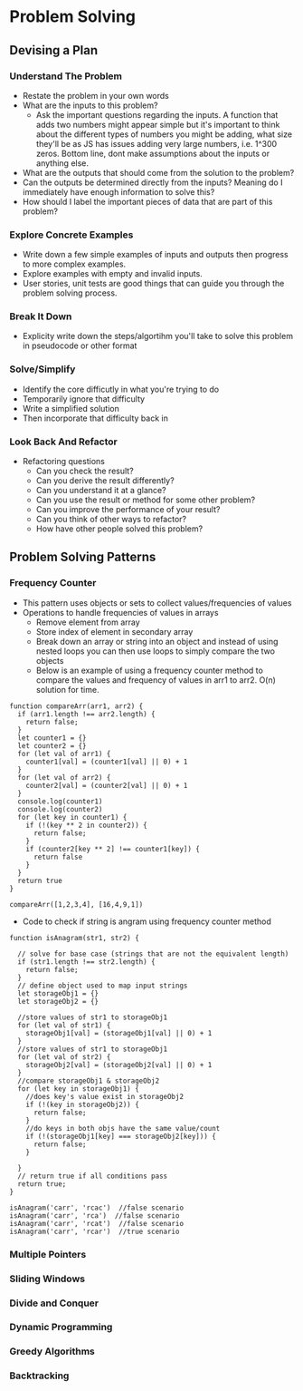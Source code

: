 # Problem Solving

## Devising a Plan

### Understand The Problem
* Restate the problem in your own words
* What are the inputs to this problem?
  * Ask the important questions regarding the inputs. A function that adds two numbers might appear simple but it's important to think about the different types of numbers you might be adding, what size they'll be as JS has issues adding very large numbers, i.e. 1^300 zeros. Bottom line, dont make assumptions about the inputs or anything else.
* What are the outputs that should come from the solution to the problem?
* Can the outputs be determined directly from the inputs? Meaning do I immediately have enough information to solve this?
* How should I label the important pieces of data that are part of this problem?

### Explore Concrete Examples
* Write down a few simple examples of inputs and outputs then progress to more complex examples. 
* Explore examples with empty and invalid inputs.
* User stories, unit tests are good things that can guide you through the problem solving process.
### Break It Down
* Explicity write down the steps/algortihm you'll take to solve this problem in pseudocode or other format

### Solve/Simplify
* Identify the core difficutly in what you're trying to do
* Temporarily ignore that difficulty
* Write a simplified solution
* Then incorporate that difficulty back in

### Look Back And Refactor
* Refactoring questions
  * Can you check the result?
  * Can you derive the result differently?
  * Can you understand it at a glance?
  * Can you use the result or method for some other problem?
  * Can you improve the performance of your result?
  * Can you think of other ways to refactor?
  * How have other people solved this problem?


## Problem Solving Patterns

### Frequency Counter
* This pattern uses objects or sets to collect values/frequencies of values
* Operations to handle frequencies of values in arrays
  * Remove element from array
  * Store index of element in secondary array
  * Break down an array or string into an object and instead of using nested loops you can then use loops to simply compare the two objects
  * Below is an example of using a frequency counter method to compare the values and frequency of values in arr1 to arr2. O(n) solution for time.

```
function compareArr(arr1, arr2) {
  if (arr1.length !== arr2.length) {
    return false;
  }
  let counter1 = {}
  let counter2 = {}
  for (let val of arr1) {
    counter1[val] = (counter1[val] || 0) + 1
  }
  for (let val of arr2) {
    counter2[val] = (counter2[val] || 0) + 1
  }
  console.log(counter1)
  console.log(counter2)
  for (let key in counter1) {
    if (!(key ** 2 in counter2)) {
      return false;
    }
    if (counter2[key ** 2] !== counter1[key]) {
      return false
    }
  }
  return true
}

compareArr([1,2,3,4], [16,4,9,1])
```
* Code to check if string is angram using frequency counter method
```
function isAnagram(str1, str2) {

  // solve for base case (strings that are not the equivalent length)
  if (str1.length !== str2.length) {
    return false;
  }
  // define object used to map input strings
  let storageObj1 = {}
  let storageObj2 = {}

  //store values of str1 to storageObj1
  for (let val of str1) {
    storageObj1[val] = (storageObj1[val] || 0) + 1
  }
  //store values of str1 to storageObj1
  for (let val of str2) {
    storageObj2[val] = (storageObj2[val] || 0) + 1
  }
  //compare storageObj1 & storageObj2
  for (let key in storageObj1) {
    //does key's value exist in storageObj2
    if (!(key in storageObj2)) {
      return false;
    }
    //do keys in both objs have the same value/count
    if (!(storageObj1[key] === storageObj2[key])) {
      return false;
    }

  }
  // return true if all conditions pass
  return true;
}

isAnagram('carr', 'rcac')  //false scenario
isAnagram('carr', 'rca')  //false scenario
isAnagram('carr', 'rcat')  //false scenario
isAnagram('carr', 'rcar')  //true scenario
```
### Multiple Pointers
### Sliding Windows
### Divide and Conquer
### Dynamic Programming
### Greedy Algorithms
### Backtracking


